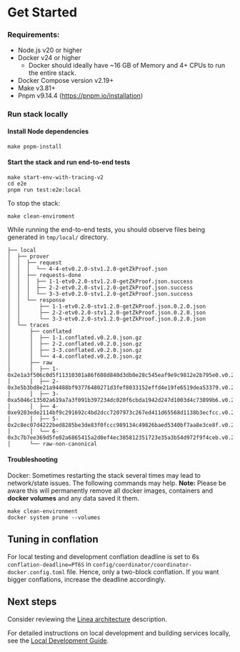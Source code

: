 # Get Started

### Requirements:

- Node.js v20 or higher
- Docker v24 or higher
  - Docker should ideally have ~16 GB of Memory and 4+ CPUs to run the entire stack.
- Docker Compose version v2.19+
- Make v3.81+
- Pnpm v9.14.4 (https://pnpm.io/installation)

### Run stack locally

#### Install Node dependencies

```
make pnpm-install
```

#### Start the stack and run end-to-end tests

```
make start-env-with-tracing-v2
cd e2e
pnpm run test:e2e:local
```

To stop the stack:

```
make clean-enviroment
```

While running the end-to-end tests, you should observe files being generated in `tmp/local/` directory.

```
├── local
│  ├── prover
│  │  ├── request
│  │  │  └── 4-4-etv0.2.0-stv1.2.0-getZkProof.json
│  │  ├── requests-done
│  │  │  ├── 1-1-etv0.2.0-stv1.2.0-getZkProof.json.success
│  │  │  ├── 2-2-etv0.2.0-stv1.2.0-getZkProof.json.success
│  │  │  └── 3-3-etv0.2.0-stv1.2.0-getZkProof.json.success
│  │  └── response
│  │      ├── 1-1-etv0.2.0-stv1.2.0-getZkProof.json.0.2.0.json
│  │      ├── 2-2-etv0.2.0-stv1.2.0-getZkProof.json.0.2.0.json
│  │      └── 3-3-etv0.2.0-stv1.2.0-getZkProof.json.0.2.0.json
│  └── traces
│      ├── conflated
│      │  ├── 1-1.conflated.v0.2.0.json.gz
│      │  ├── 2-2.conflated.v0.2.0.json.gz
│      │  ├── 3-3.conflated.v0.2.0.json.gz
│      │  └── 4-4.conflated.v0.2.0.json.gz
│      ├── raw
│      │  ├── 1-0x2e1a3f506c0d5f11310301a86f608d840d3db0e28c545eaf9e9c9812e2b795e0.v0.2.0.json.gz
│      │  ├── 2-0x3e5b3bd8e21a94488bf93776480271d3fef8033152effd4e19fe6519dea53379.v0.2.0.json.gz
│      │  ├── 3-0xa5046c13502a619a7a3f091b397234dc020f6cbda1942d247d1003d4c73899b6.v0.2.0.json.gz
│      │  ├── 4-0xe9203ede2114bf9c291692c4bd2dcc7207973c267ed411d65568d1138b3ecfcc.v0.2.0.json.gz
│      │  ├── 5-0x2c8ec07d4222bed8285be3de83f0fccc989134c49826baed5340bf7aa8e3ce8f.v0.2.0.json.gz
│      │  └── 6-0x3c7b7ee369d5fe02a6865415a2d0ef4ec385812351723e35a3b54d972f9f4ceb.v0.2.0.json.gz
│      └── raw-non-canonical
```

#### Troubleshooting

Docker: Sometimes restarting the stack several times may lead to network/state issues.
The following commands may help.
**Note:** Please be aware this will permanently remove all docker images, containers and **docker volumes**
and any data saved it them.

```
make clean-environment
docker system prune --volumes
```

## Tuning in conflation

For local testing and development conflation deadline is set to 6s `conflation-deadline=PT6S` in
`config/coordinator/coordinator-docker.config.toml` file.
Hence, only a two-block conflation.
If you want bigger conflations, increase the deadline accordingly.

## Next steps

Consider reviewing the [Linea architecture](architecture-description.md) description.

For detailed instructions on local development and building services locally, see the [Local Development Guide](local-development-guide.md).
